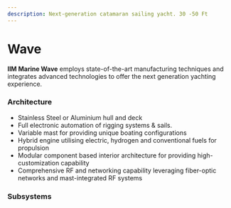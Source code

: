 ```yaml
---
description: Next-generation catamaran sailing yacht. 30 -50 Ft
---
```


# Wave

**IIM Marine Wave** employs state-of-the-art manufacturing techniques and integrates advanced technologies to offer the next generation yachting experience.

### Architecture

* Stainless Steel or Aluminium hull and deck
* Full electronic automation of rigging systems & sails.
* Variable mast for providing unique boating configurations
* Hybrid engine utilising electric, hydrogen and conventional fuels for propulsion
* Modular component based interior architecture for providing high-customization capability
* Comprehensive RF and networking capability leveraging fiber-optic networks and mast-integrated RF systems

### Subsystems

